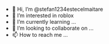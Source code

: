- 👋 Hi, I’m @stefan1234estecelmaitare
- 👀 I’m interested in roblox
- 🌱 I’m currently learning ...
- 💞️ I’m looking to collaborate on ...
- 📫 How to reach me ...

<!---
stefan1234estecelmaitare/stefan1234estecelmaitare is a ✨ special ✨ repository because its `README.md` (this file) appears on your GitHub profile.
You can click the Preview link to take a look at your changes.
--->
